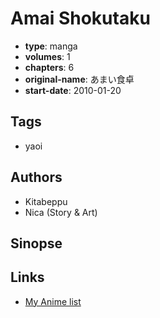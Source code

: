 # Amai Shokutaku

-   **type**: manga
-   **volumes**: 1
-   **chapters**: 6
-   **original-name**: あまい食卓
-   **start-date**: 2010-01-20

## Tags

-   yaoi

## Authors

-   Kitabeppu
-   Nica (Story & Art)

## Sinopse

## Links

-   [My Anime list](https://myanimelist.net/manga/30739/Amai_Shokutaku)
